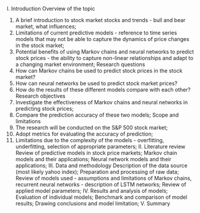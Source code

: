 I. Introduction
Overview of the topic
1) A brief introduction to stock market stocks and trends - bull and bear market, what influences;
2) Limitations of current predictive models - reference to time series models that may not be able to capture the dynamics of price changes in the stock market;
3) Potential benefits of using Markov chains and neural networks to predict stock prices - the ability to capture non-linear relationships and adapt to a changing market environment;
Research questions
5) How can Markov chains be used to predict stock prices in the stock market?
6) How can neural networks be used to predict stock market prices?
7) How do the results of these different models compare with each other?
Research objectives
1) Investigate the effectiveness of Markov chains and neural networks in predicting stock prices;
2) Compare the prediction accuracy of these two models;
Scope and limitations
1) The research will be conducted on the S&P 500 stock market;
2) Adopt metrics for evaluating the accuracy of prediction;
3) Limitations due to the complexity of the models - overfitting, underfitting, selection of appropriate parameters;
II. Literature review
Review of predictive models in stock price markets;
Markov chain models and their applications;
Neural network models and their applications;
III. Data and methodology
Description of the data source (most likely yahoo index);
Preparation and processing of raw data;
Review of models used - assumptions and limitations of Markov chains, recurrent neural networks - description of LSTM networks;
Review of applied model parameters;
IV. Results and analysis of models;
Evaluation of individual models;
Benchmark and comparison of model results;
Drawing conclusions and model limitation;
V. Summary
